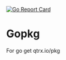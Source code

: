 [![Go Report Card](https://goreportcard.com/badge/qtrx.io/gopkg)](https://goreportcard.com/report/qtrx.io/gopkg)

# Gopkg
For go get qtrx.io/pkg
